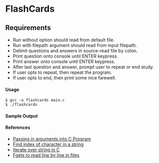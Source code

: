 # FlashCards

## Requirements
* Run without option should read from default file.
* Run with filepath argument should read from input filepath.
* Delimit questions and answers in source-read file by colon. 
* Print question onto console until ENTER keypress.
* Print answer onto console until ENTER keypress.
* After last question and answer, prompt user to repeat or end study.
* If user opts to repeat, then repeat the program.
* If user opts to end, then print some nice farewell.


#### Usage
    $ gcc -o flashcards main.c
    $ ./flashcards

#### Sample Output




#### References
* [Passing in arguments into C Program](https://www.tutorialspoint.com/cprogramming/c_command_line_arguments.htm)
* [Find index of character in a string](https://stackoverflow.com/a/3217634)
* [Iterate over string in C](https://stackoverflow.com/a/3213855) 
* [Fgets to read line by line in files](https://stackoverflow.com/a/21180478)
